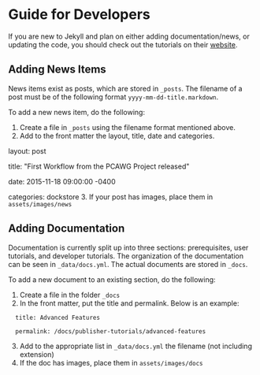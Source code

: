 # Guide for Developers
If you are new to Jekyll and plan on either adding documentation/news, or updating the code, you should check out the tutorials on their [website](https://jekyllrb.com/).

## Adding News Items
News items exist as posts, which are stored in `_posts`. The filename of a post must be of the following format `yyyy-mm-dd-title.markdown`.

To add a new news item, do the following:
1. Create a file in `_posts` using the filename format mentioned above.
2. Add to the front matter the layout, title, date and categories.

  layout: post

  title:  "First Workflow from the PCAWG Project released"

  date:   2015-11-18 09:00:00 -0400

  categories: dockstore
3. If your post has images, place them in `assets/images/news`

## Adding Documentation
Documentation is currently split up into three sections: prerequisites, user tutorials, and developer tutorials. The organization of the documentation can be seen in `_data/docs.yml`. The actual documents are stored in `_docs`.

To add a new document to an existing section, do the following:
1. Create a file in the folder `_docs`
2. In the front matter, put the title and permalink. Below is an example:
```
  title: Advanced Features

  permalink: /docs/publisher-tutorials/advanced-features
```
3. Add to the appropriate list in `_data/docs.yml` the filename (not including extension)
4. If the doc has images, place them in `assets/images/docs`
